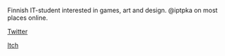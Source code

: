Finnish IT-student interested in games, art and design. @iptpka on most places online.

[Twitter](https://twitter.com/iptpka)

[Itch](https://iptpka.itch.io)


<!---
iptpka/iptpka is a ✨ special ✨ repository because its `README.md` (this file) appears on your GitHub profile.
You can click the Preview link to take a look at your changes.
--->

